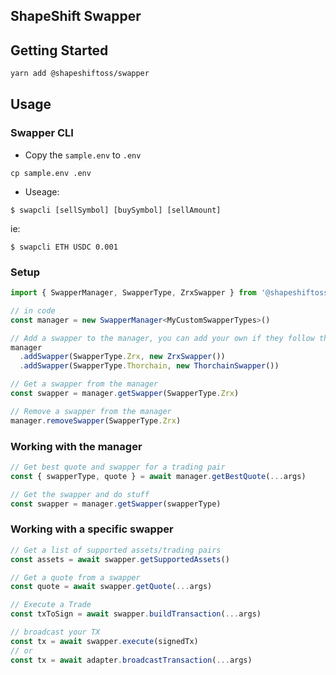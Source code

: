 ## ShapeShift Swapper

## Getting Started

```sh
yarn add @shapeshiftoss/swapper
```

## Usage

### Swapper CLI
- Copy the `sample.env` to `.env`
```
cp sample.env .env
```

- Useage:
```
$ swapcli [sellSymbol] [buySymbol] [sellAmount]
```
ie:
```
$ swapcli ETH USDC 0.001
```

### Setup

```ts
import { SwapperManager, SwapperType, ZrxSwapper } from '@shapeshiftoss/swapper'

// in code
const manager = new SwapperManager<MyCustomSwapperTypes>()

// Add a swapper to the manager, you can add your own if they follow the `Swapper` api spec
manager
  .addSwapper(SwapperType.Zrx, new ZrxSwapper())
  .addSwapper(SwapperType.Thorchain, new ThorchainSwapper())

// Get a swapper from the manager
const swapper = manager.getSwapper(SwapperType.Zrx)

// Remove a swapper from the manager
manager.removeSwapper(SwapperType.Zrx)
```

### Working with the manager

```ts
// Get best quote and swapper for a trading pair
const { swapperType, quote } = await manager.getBestQuote(...args)

// Get the swapper and do stuff
const swapper = manager.getSwapper(swapperType)
```

### Working with a specific swapper

```ts
// Get a list of supported assets/trading pairs
const assets = await swapper.getSupportedAssets()

// Get a quote from a swapper
const quote = await swapper.getQuote(...args)

// Execute a Trade
const txToSign = await swapper.buildTransaction(...args)

// broadcast your TX
const tx = await swapper.execute(signedTx)
// or
const tx = await adapter.broadcastTransaction(...args)
```
